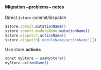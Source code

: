 #### Migration  ~problems~ notes

Direct `$store` commit/dispatch

```js
$store.commit.mutationName()
$store.commit.moduleName.mutationName()
$store.dispatch.actionName()
$store.dispatch['moduleName/actionName']()
```

Use store **actions**

```js
const myStore = useMyStore()
myStore.actionName()
```


<aside class="notes">
</aside>

